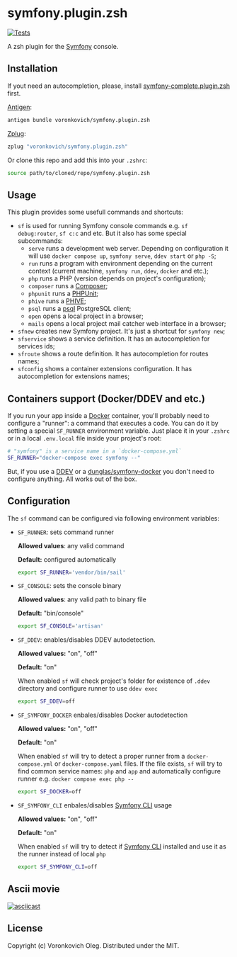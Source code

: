 # symfony.plugin.zsh

[![Tests](https://github.com/voronkovich/symfony.plugin.zsh/actions/workflows/tests.yaml/badge.svg)](https://github.com/voronkovich/symfony.plugin.zsh/actions/workflows/tests.yaml)

A zsh plugin for the [Symfony](https://symfony.com/) console.

## Installation

If yout need an autocompletion, please, install [symfony-complete.plugin.zsh](https://github.com/voronkovich/symfony-complete.plugin.zsh) first.

[Antigen](https://github.com/zsh-users/antigen):

```sh
antigen bundle voronkovich/symfony.plugin.zsh
```
[Zplug](https://github.com/zplug/zplug):

```sh
zplug "voronkovich/symfony.plugin.zsh"
```

Or clone this repo and add this into your `.zshrc`:

```sh
source path/to/cloned/repo/symfony.plugin.zsh
```

## Usage

This plugin provides some usefull commands and shortcuts:

- `sf` is used for running Symfony console commands e.g. `sf debug:router`, `sf c:c` and etc. But it also has some special subcommands:
  - `serve` runs a development web server. Depending on configuration it will use `docker compose up`,  `symfony serve`, `ddev start` or `php -S`;
  - `run` runs a program with environment depending on the current context (current machine, `symfony run`, `ddev`, `docker` and etc.);
  - `php` runs a PHP (version depends on project's configuration);
  - `composer` runs a [Composer](https://getcomposer.org/);
  - `phpunit` runs a [PHPUnit](https://phpunit.de/);
  - `phive` runs a [PHIVE](https://phar.io/);
  - `psql` runs a [psql](https://www.postgresql.org/docs/current/app-psql.html) PostgreSQL client;
  - `open` opens a local project in a browser;
  - `mails` opens a local project mail catcher web interface in a browser;
- `sfnew` creates new Symfony project. It's just a shortcut for `symfony new`;
- `sfservice` shows a service definition. It has an autocompletion for services ids;
- `sfroute` shows a route definition. It has autocompletion for routes names;
- `sfconfig` shows a container extensions configuration. It has autocompletion for extensions names;

## Containers support (Docker/DDEV and etc.)

If you run your app inside a [Docker](https://www.docker.com/) container, you'll probably need to configure a "runner": a command that executes a code. You can do it by setting a special `SF_RUNNER` environment variable. Just place it in your `.zshrc` or in a local `.env.local` file inside your project's root:

```sh
# "symfony" is a service name in a `docker-compose.yml`
SF_RUNNER="docker-compose exec symfony --"
```

But, if you use a [DDEV](https://ddev.com/) or a [dunglas/symfony-docker](https://github.com/dunglas/symfony-docker) you don't need to configure anything. All works out of the box.

## Configuration

The `sf` command can be configured via following environment variables:

- `SF_RUNNER`: sets command runner

   **Allowed values**: any valid command

   **Default:** configured automatically

   ```sh
   export SF_RUNNER='vendor/bin/sail'
   ```

- `SF_CONSOLE`: sets the console binary

   **Allowed values**: any valid path to binary file

   **Default:** "bin/console"

   ```sh
   export SF_CONSOLE='artisan'
   ```
- `SF_DDEV`: enables/disables DDEV autodetection.

   **Allowed values:** "on", "off"

   **Default:** "on"

   When enabled `sf` will check project's folder for existence of `.ddev` directory and configure runner to use `ddev exec`

   ```sh
   export SF_DDEV=off
   ```

- `SF_SYMFONY_DOCKER` enbales/disables Docker autodetection

   **Allowed values:** "on", "off"

   **Default:** "on"

   When enabled `sf` will try to detect a proper runner from a `docker-compose.yml` or `docker-compose.yaml` files. If the file exists, `sf` will try to find common service names: `php` and `app` and automatically configure runner e.g. `docker compose exec php --`

   ```sh
   export SF_DOCKER=off
   ```

- `SF_SYMFONY_CLI` enbales/disables [Symfony CLI](https://symfony.com/download) usage 

   **Allowed values:** "on", "off"

   **Default:** "on"

   When enabled `sf` will try to detect if [Symfony CLI](https://symfony.com/download) installed and use it as the runner instead of local `php`

   ```sh
   export SF_SYMFONY_CLI=off
   ```

## Ascii movie

[![asciicast](https://asciinema.org/a/03shcf05p1wz0ppg2dambztig.png)](https://asciinema.org/a/03shcf05p1wz0ppg2dambztig)

## License

Copyright (c) Voronkovich Oleg. Distributed under the MIT.
